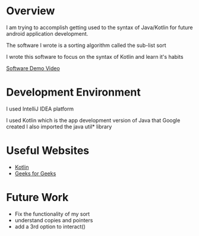 # Overview

I am trying to accomplish getting used to the syntax of Java/Kotlin for future android application development.

The software I wrote is a sorting algorithm called the sub-list sort

I wrote this software to focus on the syntax of Kotlin and learn it's habits


[Software Demo Video](https://youtu.be/ND_DLXjuQto)

# Development Environment

I used IntelliJ IDEA platform

I used Kotlin which is the app development version of Java that Google created
I also imported the java util* library

# Useful Websites

* [Kotlin](https://kotlinlang.org/)
* [Geeks for Geeks](https://www.geeksforgeeks.org/kotlin-mutablelistof/)

# Future Work

* Fix the functionality of my sort
* understand copies and pointers
* add a 3rd option to interact()